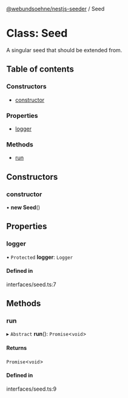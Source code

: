 [@webundsoehne/nestjs-seeder](../README.md) / Seed

# Class: Seed

A singular seed that should be extended from.

## Table of contents

### Constructors

- [constructor](Seed.md#constructor)

### Properties

- [logger](Seed.md#logger)

### Methods

- [run](Seed.md#run)

## Constructors

### constructor

• **new Seed**()

## Properties

### logger

• `Protected` **logger**: `Logger`

#### Defined in

interfaces/seed.ts:7

## Methods

### run

▸ `Abstract` **run**(): `Promise`<`void`\>

#### Returns

`Promise`<`void`\>

#### Defined in

interfaces/seed.ts:9
